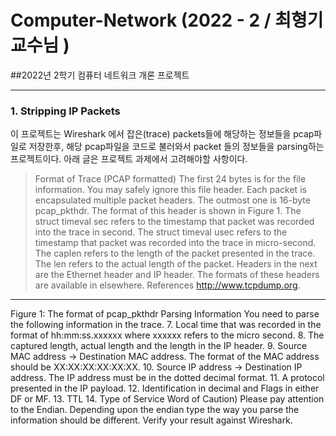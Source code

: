 # Computer-Network (2022 - 2 / 최형기 교수님 )
##2022년 2학기 컴퓨터 네트워크 개론 프로젝트
<hr/>

### 1. Stripping IP Packets
이 프로젝트는 Wireshark 에서 잡은(trace) packets들에 해당하는 정보들을 pcap파일로 저장한후,
해당 pcap파일을 코드로 불러와서 packet 들의 정보들을 parsing하는 프로젝트이다.
아래 글은 프로젝트 과제에서 고려해야할 사항이다.

>Format of Trace (PCAP formatted)
The first 24 bytes is for the file information. You may safely ignore this file header. Each packet is encapsulated multiple packet headers. The outmost one is 16-byte pcap_pkthdr. The format of this header is shown in Figure 1. The struct timeval sec refers to the timestamp that packet was recorded into the trace in second. The struct timeval usec refers to the timestamp that packet was recorded into the trace in micro-second. The caplen refers to the length of the packet presented in the trace. The len refers to the actual length of the packet. Headers in the next are the Ethernet header and IP header. The formats of these headers are available in elsewhere. 
References http://www.tcpdump.org.
<hr/>
Figure 1: The format of pcap_pkthdr
Parsing Information
You need to parse the following information in the trace.
7.	Local time that was recorded in the format of hh:mm:ss.xxxxxx where xxxxxx refers to the micro second.
8.	The captured length, actual length and the length in the IP header.
9.	Source MAC address → Destination MAC address. The format of the MAC address should be XX:XX:XX:XX:XX:XX.
10.	Source IP address → Destination IP address. The IP address must be in the dotted decimal format.
11.	A protocol presented in the IP payload.
12.	Identification in decimal and Flags in either DF or MF.
13.	TTL
14.	Type of Service
Word of Caution) Please pay attention to the Endian. Depending upon the endian type the way you parse the information should be different. Verify your result against Wireshark.
